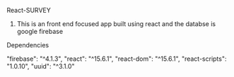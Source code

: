 React-SURVEY

1. This is an front end focused app built using react and the databse is google firebase

Dependencies

"firebase": "^4.1.3",
"react": "^15.6.1",
"react-dom": "^15.6.1",
"react-scripts": "1.0.10",
"uuid": "^3.1.0"
